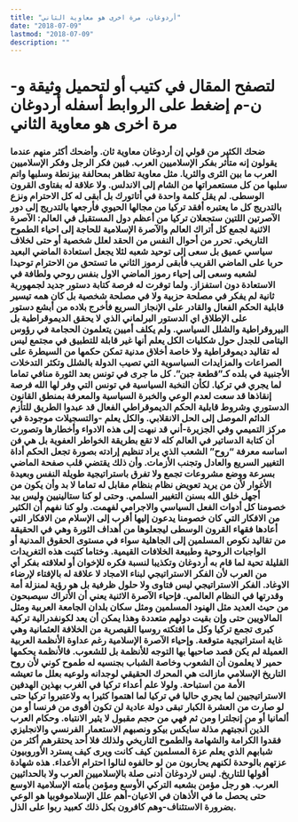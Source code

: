 ```yaml
---
title: "أردوغان، مرة اخرى هو معاوية الثاني"
date: "2018-07-09"
lastmod: "2018-07-09"
description: ""
---
```

# **لتصفح المقال في كتيب أو لتحميل وثيقة و-ن-م إضغط على الروابط أسفله** **أردوغان مرة اخرى هو معاوية الثاني**

### ضحك الكثير من قولي إن أردوغان معاوية ثان. وأضحك أكثر منهم عندما يقولون إنه متأثر بفكر الإسلاميين العرب. فبين فكر الرجل وفكر الإسلاميين العرب ما بين الثرى والثريا. مثل معاوية تظاهر بمحالفة بيزنطة وسلبها واتم سلبها من كل مستعمراتها من الشام إلى الاندلس. ولا علاقة له بفتاوى القرون الوسطى. لم يقل كلمة واحدة في أتاتورك بل أبقى له كل الاحترام ونزع بالتدريج كل ما يعتبره أفقد تركيا من مجالها الحيوي فأرجعها بالتدريج إلى دور الآصرتين اللتين ستجعلان تركيا من أعظم دول المستقبل في العالم: الآصرة الاثنية لجمع كل أتراك العالم والآصرة الإسلامية للحاجة إلى احياء الطموح التاريخي. تحرر من أحوال النفس من الحقد لعلل شخصية أو حتى لخلاف سياسي عميق بل سعى إلى توحيد شعبه لئلا يجعل استعادة الماضي البعيد حربا على الماضي القريب فأبقى لرموز الثاني ما تستحق من الاحترام توحيدا لشعبه وسعى إلى إحياء رموز الماضي الاول بنفس روحي ولطافة في الاستعادة دون استفزاز. ولما توفرت له فرصة كتابة دستور جديد لجمهورية ثانية لم يفكر في مصلحة حزبية ولا في مصلحة شخصية بل كان همه تيسير قابلية الحكم الفعال والقادر على الإنجاز السريع فأخرج بلاده من أبشع دستور على الإطلاق اي الدستور البرلماني الذي لا يحقق الديموقراطية بل البيروقراطية والشلل السياسي. ولم يكلف أميين يتعلمون الحجامة في رؤوس اليتامى للجدل حول شكليات الكل يعلم أنها غير قابلة للتطبيق في مجتمع ليس له تقاليد ديموقراطية ولا خاصة أخلاق مدنية تمكن حكمها من السيطرة على الصراعات والمزايدات السياسوية التي تصيب الدولة بالشلل وتكثر التدخلات الأجنبية في بلده كـ”قطعة جبن”. كل ما جرى في تونس بعد الثورة منافي تماما لما يجري في تركيا. لكأن النخبة السياسية في تونس التي وفر لها الله فرصة إنقاذها قد سعت لعدم الوعي والخبرة السياسية والمعرفة بمنطق القانون الدستوري وشروط قابلية الحكم الديموقراطي الفعال قد عبدوا الطريق للتأزم الدائم الموصل إلى الحل الانقلابي. والكل يعلم -والتسجيلات موجودة في مركز التميمي وفي الجزيرة-أني قد نبهت إلى هذه الادواء وأخطارها وتصورت أن كتابة الدساتير في العالم كله لا تقع بطريقة الخواطر العفوية بل هي فن اساسه معرفة “روح” الشعب الذي يراد تنظيم إرادته بصورة تجعل الحكم أداة التغيير السريع والعادل وتجنب الأزمات. وأن ذلك يقتضي قلب صفحة الماضي بسرعة ووضع مشروعات تجمع ولا تفرق باستراتيجية طويلة النفس وبعيدة الأغوار لأن من يريد تعويض نظام بنظام مقابل له تماما لا بد وأن يكون من أجهل خلق الله بسنن التغيير السلمي. وحتى لو كنا ستالينيين وليس بيد خصومنا كل أدوات الفعل السياسي والاجرامي لفهمت. ولو كنا نفهم أن الكثير من الافكار التي كان خصومنا يدعون إليها أقرب إلى الإسلام من الافكار التي أعادها فقهاء القرون الوسطى ليجعلوها من أهداف الثورة وهي في الحقيقة من تقاليد نكوص المسلمين إلى الجاهلية سواء في مستوى الحقوق المدنية أو الواجبات الروحية وطبيعة الخلافات القيمية. وختاما كتبت هذه التغريدات القليلة تحية لما قام به أردوغان وتكذيبا لنسبة فكره للإخوان أو لعلاقته بفكر أي من العرب لأن الفكر الاستراتيجي لبناء الامجاد لا علاقة له بالإفتاء لإرضاء الاوغاد. الفكر الاستراتيجي ليس فتاوى ولا حلول ظرفية بل هو رؤية لمنزلة أمة وقدرتها في النظام العالمي. فإحياء الآصرة الاثنية يعني أن الأتراك سيصبحون من حيث العديد مثل الهنود المسلمين ومثل سكان بلدان الجامعة العربية ومثل المالاويين حتى وإن بقيت دولهم متعددة وهذا يمكن أن يعد لكونفدرالية تركية كبرى تجمع تركيا وكل ما افتكته روسيا القيصرية من الخلافة العثمانية وهي غاية استراتيجية متوقعة. وإحياء الآصرة الإسلامية رغم عداوة الأنظمة العربية العميلة لم يكن قصد صاحبها بها التوجه للأنظمة بل للشعوب. فالأنظمة يحكمها حمير لا يعلمون أن الشعوب وخاصة الشباب بجنسيه له طموح كوني لأن روح التاريخ الإسلامي مازالت هي المحرك الحقيقي لوجدانه ولوعيه بعلل ما تعيشه الأمة من استباحة. ولولا علم أعداء تركيا في الغرب بهذين الهدفين الاستراتيجيين لما يجري حاليا في تركيا لما اهتموا كثيرا به ولاعتبروا تركيا حتى لو صارت من العشرة الكبار تبقى دولة عادية لن تكون أقوى من فرنسا أو من ألمانيا أو من إنجلترا ومن ثم فهي من حجم مقبول لا يثير الانتباه. وحكام العرب الذين أنجبتهم مذلة سايكس بيكو ونصبهم الاستعمار الفرنسي والانجليزي فقدوا الكرامة والشهامة والطموح التاريخي ولذلك فلا أحد يحتقرهم أكثر من شبابهم الذي يعلم عزة المسلمين كيف كانت ويرى كيف يسترد الأوروبيون عزتهم بالوحدة لكنهم يحاربون من لو حالفوه لنالوا احترام الأعداء. هذه شهادة أقولها للتاريخ. ليس لاردوغان أدنى صلة بالإسلاميين العرب ولا بالحداثيين العرب. هو رجل مؤمن بشعبه التركي الأوسع ومؤمن بأمته الإسلامية الاوسع حتى يحصل ما في الأذهان في الاعيان-أهم علل الإسلاموفوبيا هو الوعي بضرورة الاستئناف-وهم كافرون بكل ذلك كعبيد ربوا على الذل.

###